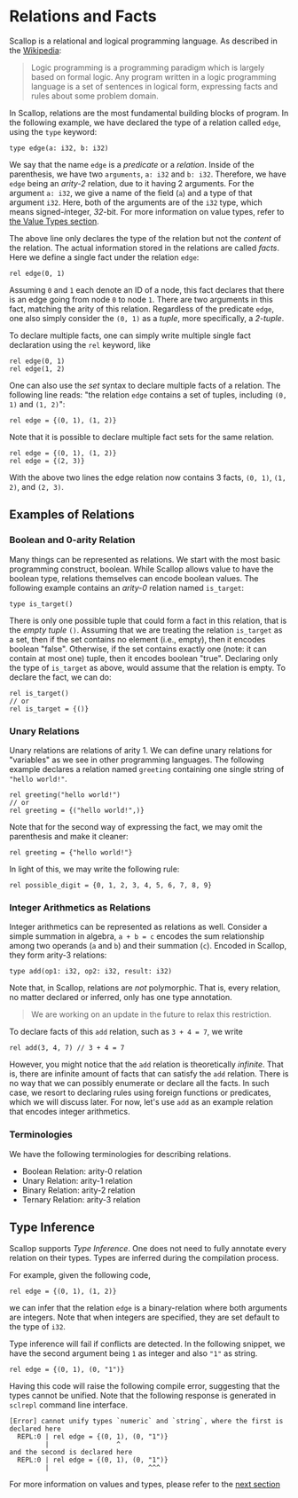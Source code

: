 # Relations and Facts

Scallop is a relational and logical programming language.
As described in the [Wikipedia](https://en.wikipedia.org/wiki/Logic_programming):

> Logic programming is a programming paradigm which is largely based on formal logic.
> Any program written in a logic programming language is a set of sentences in logical form,
> expressing facts and rules about some problem domain.

In Scallop, relations are the most fundamental building blocks of program.
In the following example, we have declared the type of a relation called `edge`, using the `type` keyword:

``` scl
type edge(a: i32, b: i32)
```

We say that the name `edge` is a *predicate* or a *relation*.
Inside of the parenthesis, we have two `arguments`, `a: i32` and `b: i32`.
Therefore, we have `edge` being an *arity-2* relation, due to it having 2 arguments.
For the argument `a: i32`, we give a name of the field (`a`) and a type of that argument `i32`.
Here, both of the arguments are of the `i32` type, which means signed-*i*nteger, *32*-bit.
For more information on value types, refer to [the Value Types section](#value-types).

The above line only declares the type of the relation but not the *content* of the relation.
The actual information stored in the relations are called *facts*.
Here we define a single fact under the relation `edge`:

``` scl
rel edge(0, 1)
```

Assuming `0` and `1` each denote an ID of a node, this fact declares that there is an edge going from node `0` to node `1`.
There are two arguments in this fact, matching the arity of this relation.
Regardless of the predicate `edge`, one also simply consider the `(0, 1)` as a *tuple*, more specifically, a *2-tuple*.

To declare multiple facts, one can simply write multiple single fact declaration using the `rel` keyword, like

``` scl
rel edge(0, 1)
rel edge(1, 2)
```

One can also use the *set* syntax to declare multiple facts of a relation.
The following line reads: "the relation `edge` contains a set of tuples, including `(0, 1)` and `(1, 2)`":

``` scl
rel edge = {(0, 1), (1, 2)}
```

Note that it is possible to declare multiple fact sets for the same relation.

``` scl
rel edge = {(0, 1), (1, 2)}
rel edge = {(2, 3)}
```

With the above two lines the edge relation now contains 3 facts, `(0, 1)`, `(1, 2)`, and `(2, 3)`.

## Examples of Relations

### Boolean and 0-arity Relation

Many things can be represented as relations.
We start with the most basic programming construct, boolean.
While Scallop allows value to have the boolean type, relations themselves can encode boolean values.
The following example contains an *arity-0* relation named `is_target`:

``` scl
type is_target()
```

There is only one possible tuple that could form a fact in this relation, that is the *empty tuple* `()`.
Assuming that we are treating the relation `is_target` as a set, then if the set contains no element (i.e., empty), then it encodes boolean "false".
Otherwise, if the set contains exactly one (note: it can contain at most one) tuple, then it encodes boolean "true".
Declaring only the type of `is_target` as above, would assume that the relation is empty.
To declare the fact, we can do:

``` scl
rel is_target()
// or
rel is_target = {()}
```

### Unary Relations

Unary relations are relations of arity 1.
We can define unary relations for "variables" as we see in other programming languages.
The following example declares a relation named `greeting` containing one single string of `"hello world!"`.

``` scl
rel greeting("hello world!")
// or
rel greeting = {("hello world!",)}
```

Note that for the second way of expressing the fact, we may omit the parenthesis and make it cleaner:

``` scl
rel greeting = {"hello world!"}
```

In light of this, we may write the following rule:

``` scl
rel possible_digit = {0, 1, 2, 3, 4, 5, 6, 7, 8, 9}
```

### Integer Arithmetics as Relations

Integer arithmetics can be represented as relations as well.
Consider a simple summation in algebra, `a + b = c` encodes the sum relationship among two operands (`a` and `b`) and their summation (`c`).
Encoded in Scallop, they form arity-3 relations:

``` scl
type add(op1: i32, op2: i32, result: i32)
```

Note that, in Scallop, relations are *not* polymorphic.
That is, every relation, no matter declared or inferred, only has one type annotation.

> We are working on an update in the future to relax this restriction.

To declare facts of this `add` relation, such as `3 + 4 = 7`, we write

``` scl
rel add(3, 4, 7) // 3 + 4 = 7
```

However, you might notice that the `add` relation is theoretically *infinite*.
That is, there are infinite amount of facts that can satisfy the `add` relation.
There is no way that we can possibly enumerate or declare all the facts.
In such case, we resort to declaring rules using foreign functions or predicates, which we will discuss later.
For now, let's use `add` as an example relation that encodes integer arithmetics.

### Terminologies

We have the following terminologies for describing relations.

- Boolean Relation: arity-0 relation
- Unary Relation: arity-1 relation
- Binary Relation: arity-2 relation
- Ternary Relation: arity-3 relation

## Type Inference

Scallop supports *Type Inference*.
One does not need to fully annotate every relation on their types.
Types are inferred during the compilation process.

For example, given the following code,

``` scl
rel edge = {(0, 1), (1, 2)}
```

we can infer that the relation `edge` is a binary-relation where both arguments are integers.
Note that when integers are specified, they are set default to the type of `i32`.

Type inference will fail if conflicts are detected.
In the following snippet, we have the second argument being `1` as integer and also `"1"` as string.

``` scl
rel edge = {(0, 1), (0, "1")}
```

Having this code will raise the following compile error, suggesting that the types cannot be unified.
Note that the following response is generated in `sclrepl` command line interface.

```
[Error] cannot unify types `numeric` and `string`, where the first is declared here
  REPL:0 | rel edge = {(0, 1), (0, "1")}
         |                 ^
and the second is declared here
  REPL:0 | rel edge = {(0, 1), (0, "1")}
         |                         ^^^
```

For more information on values and types, please refer to the [next section](value_type.md)
